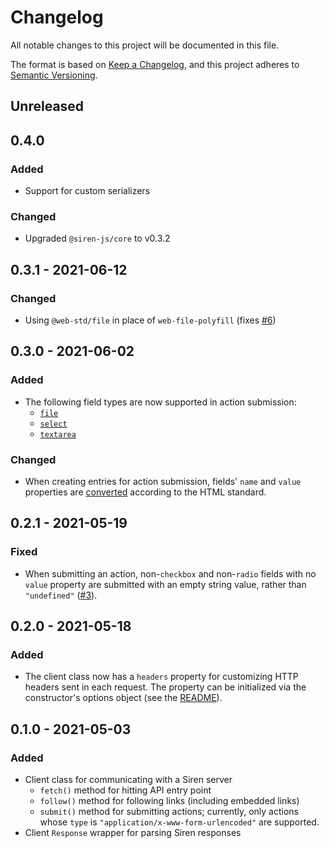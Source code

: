 # Changelog

All notable changes to this project will be documented in this file.

The format is based on [Keep a Changelog][kac], and this project adheres to
[Semantic Versioning][semver].

[kac]: https://keepachangelog.com/en/1.0.0
[semver]: https://semver.org/spec/v2.0.0.html

## Unreleased

## 0.4.0

### Added

- Support for custom serializers

### Changed

- Upgraded `@siren-js/core` to v0.3.2

## 0.3.1 - 2021-06-12

### Changed

- Using `@web-std/file` in place of `web-file-polyfill` (fixes [#6])

[#6]: https://github.com/siren-js/client/issues/6

## 0.3.0 - 2021-06-02

### Added

- The following field types are now supported in action submission:
  - [`file`](https://github.com/siren-js/spec-extensions#file-fields)
  - [`select`](https://github.com/siren-js/spec-extensions#select-fields)
  - [`textarea`](https://github.com/siren-js/spec-extensions#textarea-fields)

### Changed

- When creating entries for action submission, fields' `name` and `value`
  properties are [converted] according to the HTML standard.

[converted]: https://infra.spec.whatwg.org/#javascript-string-convert

## 0.2.1 - 2021-05-19

### Fixed

- When submitting an action, non-`checkbox` and non-`radio` fields with no
  `value` property are submitted with an empty string value, rather than
  `"undefined"` ([#3]).

[#3]: https://github.com/siren-js/client/issues/3

## 0.2.0 - 2021-05-18

### Added

- The client class now has a `headers` property for customizing HTTP headers
  sent in each request. The property can be initialized via the constructor's
  options object (see the [README](README.md#http-headers)).

## 0.1.0 - 2021-05-03

### Added

- Client class for communicating with a Siren server
  - `fetch()` method for hitting API entry point
  - `follow()` method for following links (including embedded links)
  - `submit()` method for submitting actions; currently, only actions whose
    `type` is `"application/x-www-form-urlencoded"` are supported.
- Client `Response` wrapper for parsing Siren responses
